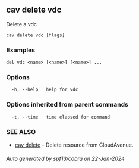 ## cav delete vdc

Delete a vdc

```
cav delete vdc [flags]
```

### Examples

```
del vdc <name> [<name>] [<name>] ...
```

### Options

```
  -h, --help   help for vdc
```

### Options inherited from parent commands

```
  -t, --time   time elapsed for command
```

### SEE ALSO

* [cav delete](cav_delete.md)	 - Delete resource from CloudAvenue.

###### Auto generated by spf13/cobra on 22-Jan-2024
